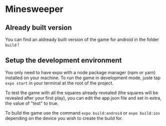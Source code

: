 # Minesweeper

## Already built version

You can find an aldready built version of the game for android in the folder ```build``` !

## Setup the development environment 

You only need to have expo with a node package manager (npm or yarn) installed on your machine.
To run the game in development mode, juste tap ```expo start``` in your terminal at the root of the project.

To test the game with all the squares already revealed (the squares will be revealed after your first play), you can edit the
app.json file and set in extra, the value of "test" to true.

To build the game use the command ```expo build:android``` or ```expo build:ios``` depending on the device you wish to create the build for.
